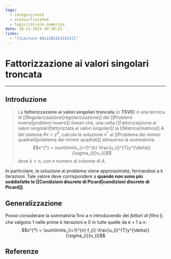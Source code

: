 ```yaml
---
tags:
  - category/note
  - status/finished
  - topic/calcolo-numerico
date: 10-11-2024 20:10:23
links:
  - "[[Lecture 04112024131513]]"
---
```

# Fattorizzazione ai valori singolari troncata
---
## Introduzione
> La **fattorizzazione ai valori singolari troncata** (o **TSVD**) è una tecnica di [[Regolarizzazione|regolarizzazione]] dei [[Problemi inversi|problemi inversi]] _lineari_ che, una volta [[Fattorizzazione ai valori singolari|fattorizzata ai valori singolari]] la [[Matrice|matrice]] $A$ del sistema $Ax = y^{\delta}$, calcola la soluzione $x^{*}$ al [[Problema dei minimi quadrati|problema dei minimi quadrati]] attraverso la sommatoria
> $$x^{*} = \sum\limits_{i=1}^{k} \frac{u_{i}^{T}y^{\delta}}{\sigma_{i}}v_{i}$$
> dove $k < n$, con $n$ numero di colonne di $A$.

In particolare, la soluzione al problema viene _approssimata_, fermandosi a $k$ iterazioni. Tale valore deve corrispondere a **quando non sono più soddisfatte le [[Condizioni discrete di Picard|condizioni discrete di Picard]]**.

## Generalizzazione
Posso considerare la sommatoria fino a $n$ introducendo dei _fattori di filtro_ $f_{i}$ che valgono $1$ nelle prime $k$ iterazioni e $0$ in tutte quelle da $k+1$ a $n$:
$$x^{*} = \sum\limits_{i=1}^{n} f_{i} \frac{u_{i}^{T}y^{\delta}}{\sigma_{i}}v_{i}$$

## Referenze
